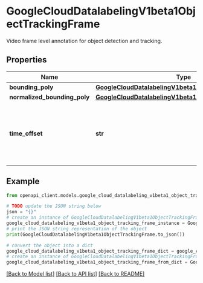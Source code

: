 # GoogleCloudDatalabelingV1beta1ObjectTrackingFrame

Video frame level annotation for object detection and tracking.

## Properties

Name | Type | Description | Notes
------------ | ------------- | ------------- | -------------
**bounding_poly** | [**GoogleCloudDatalabelingV1beta1BoundingPoly**](GoogleCloudDatalabelingV1beta1BoundingPoly.md) |  | [optional] 
**normalized_bounding_poly** | [**GoogleCloudDatalabelingV1beta1NormalizedBoundingPoly**](GoogleCloudDatalabelingV1beta1NormalizedBoundingPoly.md) |  | [optional] 
**time_offset** | **str** | The time offset of this frame relative to the beginning of the video. | [optional] 

## Example

```python
from openapi_client.models.google_cloud_datalabeling_v1beta1_object_tracking_frame import GoogleCloudDatalabelingV1beta1ObjectTrackingFrame

# TODO update the JSON string below
json = "{}"
# create an instance of GoogleCloudDatalabelingV1beta1ObjectTrackingFrame from a JSON string
google_cloud_datalabeling_v1beta1_object_tracking_frame_instance = GoogleCloudDatalabelingV1beta1ObjectTrackingFrame.from_json(json)
# print the JSON string representation of the object
print(GoogleCloudDatalabelingV1beta1ObjectTrackingFrame.to_json())

# convert the object into a dict
google_cloud_datalabeling_v1beta1_object_tracking_frame_dict = google_cloud_datalabeling_v1beta1_object_tracking_frame_instance.to_dict()
# create an instance of GoogleCloudDatalabelingV1beta1ObjectTrackingFrame from a dict
google_cloud_datalabeling_v1beta1_object_tracking_frame_from_dict = GoogleCloudDatalabelingV1beta1ObjectTrackingFrame.from_dict(google_cloud_datalabeling_v1beta1_object_tracking_frame_dict)
```
[[Back to Model list]](../README.md#documentation-for-models) [[Back to API list]](../README.md#documentation-for-api-endpoints) [[Back to README]](../README.md)


